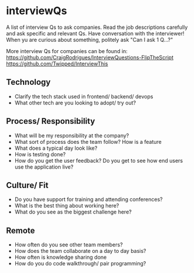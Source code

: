 # interviewQs

A list of interview Qs to ask companies.
Read the job descriptions carefully and ask specific and relevant Qs.
Have conversation with the interviewer! When yu are curious about something, politely ask "Can I ask 1 Q...?"

More interview Qs for companies can be found in:
https://github.com/CraigRodrigues/InterviewQuestions-FlipTheScript
https://github.com/Twipped/InterviewThis

## Technology

* Clarify the tech stack used in frontend/ backend/ devops
* What other tech are you looking to adopt/ try out?

## Process/ Responsibility

* What will be my responsibility at the company?
* What sort of process does the team follow? How is a feature
* What does a typical day look like?
* How is testing done?
* How do you get the user feedback? Do you get to see how end users use the application live?

## Culture/ Fit

* Do you have support for training and attending conferences?
* What is the best thing about working here?
* What do you see as the biggest challenge here?

## Remote

* How often do you see other team members?
* How does the team collaborate on a day to day basis?
* How often is knowledge sharing done
* How do you do code walkthrough/ pair programming?
